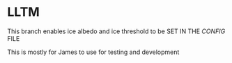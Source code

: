 # LLTM

This branch enables ice albedo and ice threshold to be SET IN THE *CONFIG* FILE

This is mostly for James to use for testing and development

